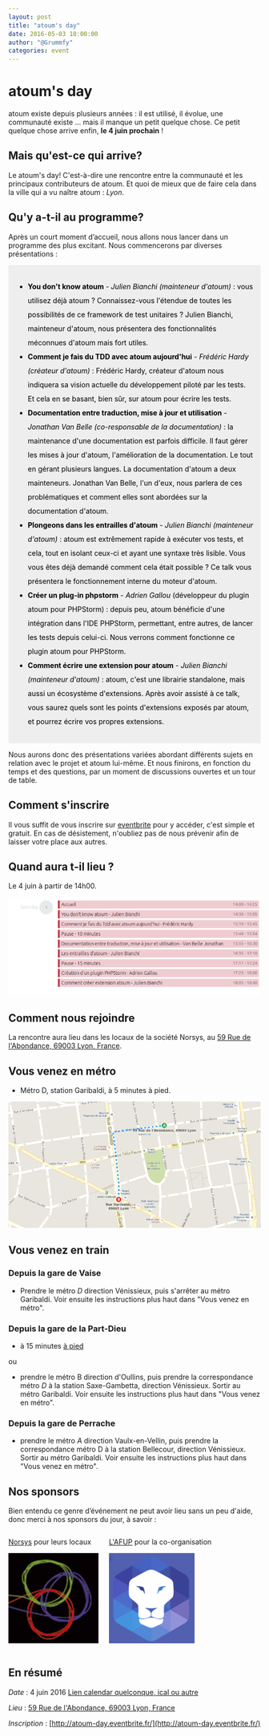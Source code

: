 ```yaml
---
layout: post
title: "atoum's day"
date: 2016-05-03 10:00:00
author: "@Grummfy"
categories: event
---
```


# atoum's day

atoum existe depuis plusieurs années :  il est utilisé, il évolue, une communauté existe ... mais il manque un petit quelque chose. Ce petit quelque chose arrive enfin, **le 4 juin prochain** !


## Mais qu'est-ce qui arrive?

Le atoum's day! C'est-à-dire une rencontre entre la communauté et les principaux contributeurs de atoum. Et quoi de mieux que de faire cela dans la ville qui a vu naître atoum : *Lyon*.


## Qu'y a-t-il au programme?

Après un court moment d’accueil, nous allons nous lancer dans un programme des plus excitant.
Nous commencerons par diverses présentations :

<div style="background-color:#eee;color:#000;line-height:2em;padding:15px">

* **You don't know atoum** - *Julien Bianchi (mainteneur d'atoum)* : vous utilisez déjà atoum ? Connaissez-vous l'étendue de toutes les possibilités de ce framework de test unitaires ? Julien Bianchi, mainteneur d'atoum, nous présentera des fonctionnalités méconnues d'atoum mais fort utiles.
* **Comment je fais du TDD avec atoum aujourd'hui** - *Frédéric Hardy (créateur d'atoum)* : Frédéric Hardy, créateur d'atoum nous indiquera sa vision actuelle du développement piloté par les tests. Et cela en se basant, bien sûr, sur atoum pour écrire les tests.  
* **Documentation entre traduction, mise à jour et utilisation** - *Jonathan Van Belle (co-responsable de la documentation)* : la maintenance d'une documentation est parfois difficile. Il faut gérer les mises à jour d'atoum, l'amélioration de la documentation. Le tout en gérant plusieurs langues. La documentation d'atoum a deux mainteneurs. Jonathan Van Belle, l'un d'eux, nous parlera de ces problématiques et comment elles sont abordées sur la documentation d'atoum.   
* **Plongeons dans les entrailles d'atoum** - *Julien Bianchi (mainteneur d'atoum)* : atoum est extrêmement rapide à exécuter vos tests, et cela, tout en isolant ceux-ci et ayant une syntaxe très lisible. Vous vous êtes déjà demandé comment cela était possible ? Ce talk vous présentera le fonctionnement interne du moteur d'atoum.
* **Créer un plug-in phpstorm** - *Adrien Gallou* (développeur du plugin atoum pour PHPStorm) : depuis peu, atoum bénéficie d'une intégration dans l'IDE PHPStorm, permettant, entre autres, de lancer les tests depuis celui-ci. Nous verrons comment fonctionne ce plugin atoum pour PHPStorm.
* **Comment écrire une extension pour atoum** - *Julien Bianchi (mainteneur d'atoum)* : atoum, c'est une librairie standalone, mais aussi un écosystème d'extensions. Après avoir assisté à ce talk, vous saurez quels sont les points d'extensions exposés par atoum, et pourrez écrire vos propres extensions.

</div>

Nous aurons donc des présentations variées abordant différents sujets en relation avec le projet et atoum lui-même.
Et nous finirons, en fonction du temps et des questions, par un moment de discussions ouvertes et un tour de table.


## Comment s'inscrire

Il vous suffit de vous inscrire sur [eventbrite](http://atoum-day.eventbrite.fr/) pour y accéder, c'est simple et gratuit. En cas de désistement, n'oubliez pas de nous prévenir afin de laisser votre place aux autres.

## Quand aura t-il lieu ?

Le 4 juin à partir de 14h00.

![Metro](/images/posts/2016-05-03-atoum-day/planning.png)

## Comment nous rejoindre

La rencontre aura lieu dans les locaux de la société Norsys, au [59 Rue de l'Abondance, 69003 Lyon, France](https://goo.gl/maps/MS6ekYP8z2w).

## Vous venez en métro

* Métro D, station Garibaldi, à 5 minutes à pied.

![Metro](/images/posts/2016-05-03-atoum-day/metro.png)

## Vous venez en train

### Depuis la gare de Vaise

* Prendre le métro *D* direction Vénissieux, puis s'arrêter au métro Garibaldi. Voir ensuite les instructions plus haut dans "Vous venez en métro".

### Depuis la gare de la Part-Dieu

* à 15 minutes [à pied](https://goo.gl/maps/MNfDJHhH6XK2)

ou

* prendre le métro B direction d'Oullins, puis prendre la correspondance métro *D* à la station Saxe-Gambetta, direction Vénissieux. Sortir au métro Garibaldi. Voir ensuite les instructions plus haut dans "Vous venez en métro".

### Depuis la gare de Perrache

* prendre le métro *A* direction Vaulx-en-Vellin, puis prendre la correspondance métro D à la station Bellecour, direction Vénissieux. Sortir au métro Garibaldi. Voir ensuite les instructions plus haut dans "Vous venez en métro".


## Nos sponsors

Bien entendu ce genre d’événement ne peut avoir lieu sans un peu d'aide, donc merci à nos sponsors du jour, à savoir :


<div class="columns" data-columns="2"><div class="text-center">
    
[Norsys](http://www.norsys.fr/) pour leurs locaux

![Logo Norsys](/images/posts/2016-05-03-atoum-day/norsys.png)

</div><div class="text-center">
    
[L'AFUP](http://lyon.afup.org) pour la co-organisation

![Logo AFUP Lyon](/images/posts/2016-05-03-atoum-day/afup_lyon.jpeg)

</div></div>


## En résumé

*Date* : 4 juin 2016 [Lien calendar quelconque, ical ou autre](https://fruux.com/calendars/public/a3298239895/0599f8a7-d3f3-49f3-be20-02bac999865f/)

*Lieu* : [59 Rue de l'Abondance, 69003 Lyon, France](https://goo.gl/maps/MS6ekYP8z2w)

*Inscription* : [http://atoum-day.eventbrite.fr/](http://atoum-day.eventbrite.fr/)

